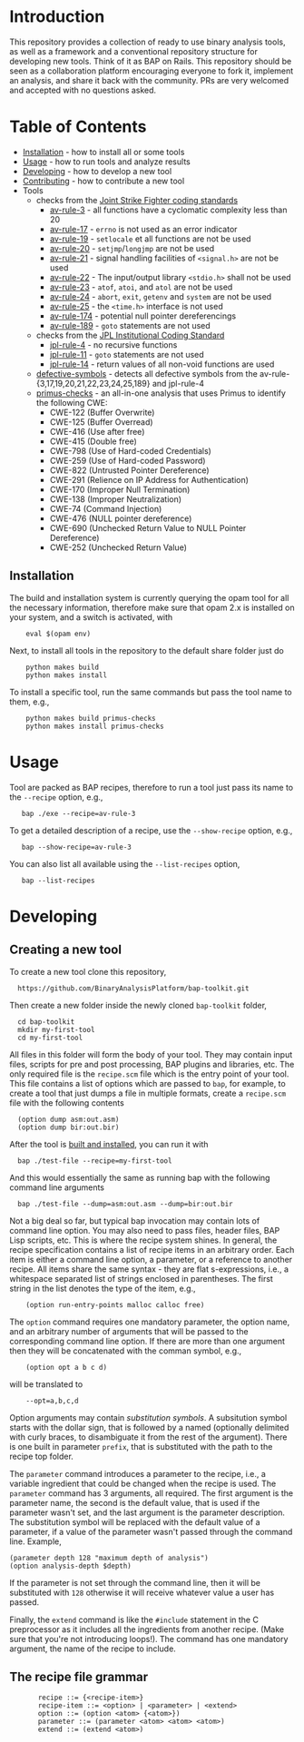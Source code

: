 # Introduction

This repository provides a collection of ready to use binary analysis tools,
as well as a framework and a conventional repository structure for developing
new tools. Think of it as BAP on Rails. This repository should be seen as a collaboration
platform encouraging everyone to fork it, implement an analysis, and share it back with
the community. PRs are very welcomed and accepted with no questions asked.

# Table of Contents

- [Installation](#installation) - how to install all or some tools
- [Usage](#usage) - how to run tools and analyze results
- [Developing](#developing) - how to develop a new tool
- [Contributing](#contributing) - how to contribute a new tool
- Tools
  - checks from the [Joint Strike Fighter coding standards](http://stroustrup.com/JSF-AV-rules.pdf)
    - [av-rule-3](av-rule-3/descr) - all functions have a cyclomatic complexity less than 20
    - [av-rule-17](av-rule-17/descr) - `errno` is not used as an error indicator
    - [av-rule-19](av-rule-19/descr) - `setlocale` et all functions are not be used
    - [av-rule-20](av-rule-20/descr) - `setjmp`/`longjmp` are not be used
    - [av-rule-21](av-rule-21/descr) - signal handling facilities of `<signal.h>` are not be used
    - [av-rule-22](av-rule-22/descr) - The input/output library `<stdio.h>` shall not be used
    - [av-rule-23](av-rule-23/descr) - `atof`, `atoi`, and `atol` are not be used
    - [av-rule-24](av-rule-24/descr) - `abort`, `exit`, `getenv` and `system` are not be used
    - [av-rule-25](av-rule-25/descr) - the `<time.h>` interface is not used
    - [av-rule-174](av-rule-174/descr) - potential null pointer dereferencings
    - [av-rule-189](av-rule-189/descr) - `goto` statements are not used
  - checks from the [JPL Institutional Coding Standard](http://bsivko.pbworks.com/w/file/fetch/68132300/JPL_Coding_Standard_C.pdf)
    - [jpl-rule-4](jpl-rule-4/descr) - no recursive functions
    - [jpl-rule-11](jpl-rule-11/descr) - `goto` statements are not used
    - [jpl-rule-14](jpl-rule-14/descr) - return values of all non-void functions are used
  - [defective-symbols](defected-symbol/descr) - detects all defective symbols from the av-rule-{3,17,19,20,21,22,23,24,25,189} and jpl-rule-4
  - [primus-checks](primus-checks/descr) - an all-in-one analysis that uses Primus to identify the following CWE:
    - CWE-122 (Buffer Overwrite)
    - CWE-125 (Buffer Overread)
    - CWE-416 (Use after free)
    - CWE-415 (Double free)
    - CWE-798 (Use of Hard-coded Credentials)
    - CWE-259 (Use of Hard-coded Password)
    - CWE-822 (Untrusted Pointer Dereference)
    - CWE-291 (Relience on IP Address for Authentication)
    - CWE-170 (Improper Null Termination)
    - CWE-138 (Improper Neutralization)
    - CWE-74  (Command Injection)
    - CWE-476 (NULL pointer dereference)
    - CWE-690 (Unchecked Return Value to NULL Pointer Dereference)
    - CWE-252 (Unchecked Return Value)



## Installation

The build and installation system is currently querying the opam tool for all the
necessary information, therefore make sure that opam 2.x is installed on your
system, and a switch is activated, with

        eval $(opam env)

Next, to install all tools in the repository to the default share folder just do


        python makes build
        python makes install

To install a specific tool, run the same commands but pass the tool name to them, e.g.,

        python makes build primus-checks
        python makes install primus-checks

# Usage

Tool are packed as BAP recipes,  therefore to run a tool just pass its name to the `--recipe` option, e.g.,

       bap ./exe --recipe=av-rule-3

To get a detailed description of a recipe, use the `--show-recipe` option, e.g.,

       bap --show-recipe=av-rule-3

You can also list all available using the `--list-recipes` option,

       bap --list-recipes


# Developing

## Creating a new tool

To create a new tool clone this repository,

      https://github.com/BinaryAnalysisPlatform/bap-toolkit.git

Then create a new folder inside the newly cloned `bap-toolkit` folder,

      cd bap-toolkit
      mkdir my-first-tool
      cd my-first-tool

All files in this folder will form the body of your tool. They may contain input
files, scripts for pre and post processing, BAP plugins and libraries, etc. The only
required file is the `recipe.scm` file which is the entry point of your tool. This
file contains a list of options which are passed to `bap`, for example, to create a
tool that just dumps a file in multiple formats, create a `recipe.scm` file with the
following contents

      (option dump asm:out.asm)
      (option dump bir:out.bir)

After the tool is [built and installed](#installation), you can run it with

      bap ./test-file --recipe=my-first-tool

And this would essentially the same as running bap with the following command line arguments

      bap ./test-file --dump=asm:out.asm --dump=bir:out.bir

Not a big deal so far, but typical bap invocation may contain lots of command line option.
You may also need to pass files, header files, BAP Lisp scripts, etc. This is where the recipe
system shines. In general, the recipe specification contains a list of recipe items in
an arbitrary order. Each item is either a command line option, a parameter, or a reference to
another recipe. All items share the same syntax - they are flat s-expressions, i.e., a whitespace
separated list of strings enclosed in parentheses. The first string in the list denotes the type
of the item, e.g.,

        (option run-entry-points malloc calloc free)


The `option` command requires one mandatory parameter, the option name,
and an arbitrary number of arguments that will be passed to the
corresponding command line option. If there are more than one argument
then they will be concatenated with the comman symbol, e.g.,

        (option opt a b c d)

will be translated to

        --opt=a,b,c,d

Option arguments may contain _substitution symbols_. A subsitution
symbol starts with the dollar sign, that is followed by a named
(optionally delimited with curly braces, to disambiguate it from the
rest of the argument). There is one built in parameter `prefix`,
that is substituted with the path to the recipe top folder.

The `parameter` command introduces a parameter to the recipe, i.e., a
variable ingredient that could be changed when the recipe is used. The
`parameter` command has 3 arguments, all required. The first argument is
the parameter name, the second is the default value, that is used if
the parameter wasn't set, and the last argument is the parameter
description. The substitution symbol will be replaced with the default
value of a parameter, if a value of the parameter wasn't passed through
the command line. Example,

    (parameter depth 128 "maximum depth of analysis")
    (option analysis-depth $depth)


If the parameter is not set through the command line, then it will be
substituted with `128` otherwise it will receive whatever value a user
has passed.

Finally, the `extend` command is like the `#include` statement in the C
preprocessor as it includes all the ingredients from another
recipe. (Make sure that you're not introducing loops!). The command
has one mandatory argument, the name of the recipe to include.

## The recipe file grammar

           recipe ::= {<recipe-item>}
           recipe-item ::= <option> | <parameter> | <extend>
           option ::= (option <atom> {<atom>})
           parameter ::= (parameter <atom> <atom> <atom>)
           extend ::= (extend <atom>)

